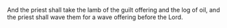 And the priest shall take the lamb of the guilt offering and the log of oil, and the priest shall wave them for a wave offering before the Lord.
